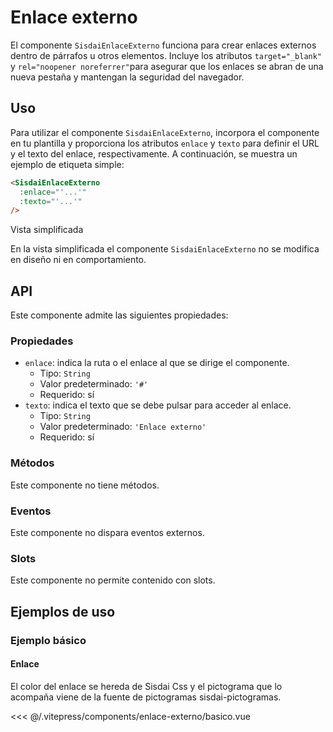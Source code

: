 <script setup>
import EjemploBasico from "../../.vitepress/components/enlace-externo/basico.vue";
</script>

# Enlace externo

El componente `SisdaiEnlaceExterno` funciona para crear enlaces externos dentro de párrafos u otros elementos. Incluye los atributos `target="_blank"` y `rel="noopener noreferrer"`para asegurar que los enlaces se abran de una nueva pestaña y mantengan la seguridad del navegador.

<section id="uso">

## Uso

Para utilizar el componente `SisdaiEnlaceExterno`, incorpora el componente en tu plantilla y proporciona los atributos `enlace` y `texto` para definir el URL y el texto del enlace, respectivamente. A continuación, se muestra un ejemplo de etiqueta simple:

```html
<SisdaiEnlaceExterno
  :enlace="'...'"
  :texto="'...'"
/>
```

Vista simplificada

En la vista simplificada el componente `SisdaiEnlaceExterno` no se modifica en diseño ni en comportamiento.

</section>

<section id="api">

## API

Este componente admite las siguientes propiedades:

### Propiedades

- `enlace`: indica la ruta o el enlace al que se dirige el componente.
  - Tipo: `String`
  - Valor predeterminado: `'#'`
  - Requerido: sí
- `texto`: indica el texto que se debe pulsar para acceder al enlace.
  - Tipo: `String`
  - Valor predeterminado: `'Enlace externo'`
  - Requerido: sí

### Métodos

Este componente no tiene métodos.

### Eventos

Este componente no dispara eventos externos.

### Slots

Este componente no permite contenido con slots.

</section>

<section id="ejemplos">

## Ejemplos de uso

### Ejemplo básico

#### Enlace

El color del enlace se hereda de Sisdai Css y el pictograma que lo acompaña viene de la fuente de pictogramas sisdai-pictogramas.

<!-- <utils-ejemplo-doc ruta="enlace-externo/basico.vue"/> -->
<EjemploBasico />
<<< @/.vitepress/components/enlace-externo/basico.vue

</section>
